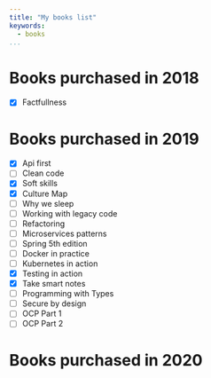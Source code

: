 ```yaml
---
title: "My books list"
keywords:
  - books
...
```


# Books purchased in 2018

- [x] Factfullness

# Books purchased in 2019

- [x] Api first
- [ ] Clean code
- [x] Soft skills
- [x] Culture Map
- [ ] Why we sleep
- [ ] Working with legacy code
- [ ] Refactoring
- [ ] Microservices patterns
- [ ] Spring 5th edition
- [ ] Docker in practice
- [ ] Kubernetes in action
- [x] Testing in action
- [x] Take smart notes
- [ ] Programming with Types
- [ ] Secure by design
- [ ] OCP Part 1
- [ ] OCP Part 2

# Books purchased in 2020

